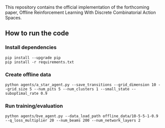 This repository contains the official implementation of the forthcoming paper, Offline Reinforcement Learning With Discrete Combinatorial Action Spaces.
## How to run the code

### Install dependencies
```
pip install --upgrade pip
pip install -r requirements.txt
```

### Create offline data
```
python agents/a_star_agent.py --save_transitions --grid_dimension 10 --grid_size 5 --num_pits 5 --num_clusters 1 --small_state --suboptimal_rate 0.9
```

### Run training/evaluation
```
python agents/bve_agent.py --data_load_path offline_data/10-5-5-1-0.9 --q_loss_multiplier 20 --num_beams 200 --num_network_layers 2
```
